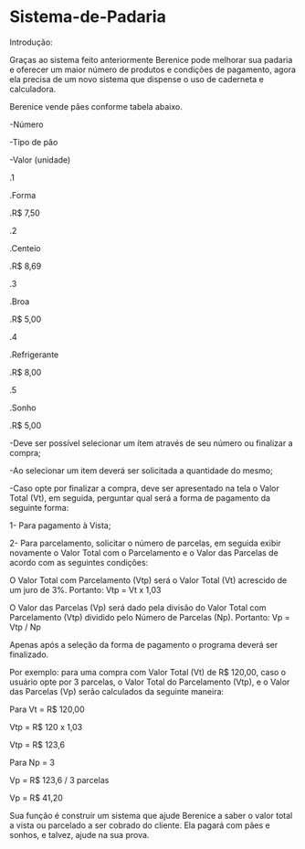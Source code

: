 # Sistema-de-Padaria
Introdução: 

Graças ao sistema feito anteriormente Berenice pode melhorar sua padaria e oferecer um maior número de produtos e condições de pagamento, agora ela precisa de um novo sistema que dispense o uso de caderneta e calculadora. 

Berenice vende pães conforme tabela abaixo. 

 

-Número 

-Tipo de pão 

-Valor (unidade) 

.1 

.Forma 

.R$ 7,50 

.2 

.Centeio 

.R$ 8,69 

.3 

.Broa 

.R$ 5,00 

.4 

.Refrigerante 

.R$ 8,00 

.5 

.Sonho 

.R$ 5,00 

-Deve ser possível selecionar um ítem através de seu número ou finalizar a compra; 

-Ao selecionar um item deverá ser solicitada a quantidade do mesmo; 

-Caso opte por finalizar a compra, deve ser apresentado na tela o Valor Total (Vt), em seguida, perguntar qual será a forma de pagamento da seguinte forma: 

1- Para pagamento à Vista; 

2- Para parcelamento, solicitar o número de parcelas, em seguida exibir novamente o Valor Total com o Parcelamento e o Valor das Parcelas de acordo com as seguintes condições: 

O Valor Total com Parcelamento (Vtp) será o Valor Total (Vt) acrescido de um juro de 3%. Portanto: Vtp = Vt x 1,03 

O Valor das Parcelas (Vp) será dado pela divisão do Valor Total com Parcelamento (Vtp) dividido pelo Número de Parcelas (Np). Portanto: Vp = Vtp / Np 

Apenas após a seleção da forma de pagamento o programa deverá ser finalizado. 

 

Por exemplo: para uma compra com Valor Total (Vt) de R$ 120,00, caso o usuário opte por 3 parcelas, o Valor Total do Parcelamento (Vtp), e o Valor das Parcelas (Vp) serão calculados da seguinte maneira: 

 

Para Vt = R$ 120,00 

Vtp = R$ 120 x 1,03 

Vtp = R$ 123,6 

Para Np = 3 

Vp = R$ 123,6 / 3 parcelas 

Vp = R$ 41,20 

 

Sua função é construir um sistema que ajude Berenice a saber o valor total a vista ou parcelado a ser cobrado do cliente. Ela pagará com pães e sonhos, e talvez, ajude na sua prova. 
